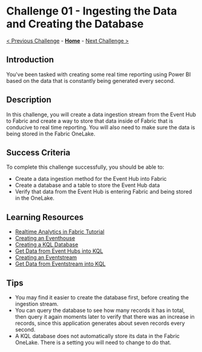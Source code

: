 # Challenge 01 - Ingesting the Data and Creating the Database

[< Previous Challenge](./Challenge-00.md) - **[Home](../README.md)** - [Next Challenge >](./Challenge-02.md)

## Introduction

You've been tasked with creating some real time reporting using Power BI based on the data that is constantly being generated every second.

## Description

In this challenge, you will create a data ingestion stream from the Event Hub to Fabric and create a way to store that data inside of Fabric that is conducive to real time reporting. You will also need to make sure the data is being stored in the Fabric OneLake.

## Success Criteria

To complete this challenge successfully, you should be able to:
- Create a data ingestion method for the Event Hub into Fabric
- Create a database and a table to store the Event Hub data
- Verify that data from the Event Hub is entering Fabric and being stored in the OneLake.

## Learning Resources

- [Realtime Analytics in Fabric Tutorial](https://learn.microsoft.com/en-us/fabric/real-time-analytics/tutorial-introduction)
- [Creating an Eventhouse](https://learn.microsoft.com/en-us/fabric/real-time-intelligence/create-eventhouse)
- [Creating a KQL Database](https://learn.microsoft.com/en-us/fabric/real-time-analytics/create-database)
- [Get Data from Event Hubs into KQL](https://learn.microsoft.com/en-us/fabric/real-time-analytics/get-data-event-hub)
- [Creating an Eventstream](https://learn.microsoft.com/en-us/fabric/real-time-intelligence/event-streams/create-manage-an-eventstream?pivots=standard-capabilities)
- [Get Data from Eventstream into KQL](https://learn.microsoft.com/en-us/fabric/real-time-intelligence/get-data-eventstream)


## Tips

- You may find it easier to create the database first, before creating the ingestion stream.
- You can query the database to see how many records it has in total, then query it again moments later to verify that there was an increase in records, since this application generates about seven records every second.
- A KQL database does not automatically store its data in the Fabric OneLake. There is a setting you will need to change to do that.
